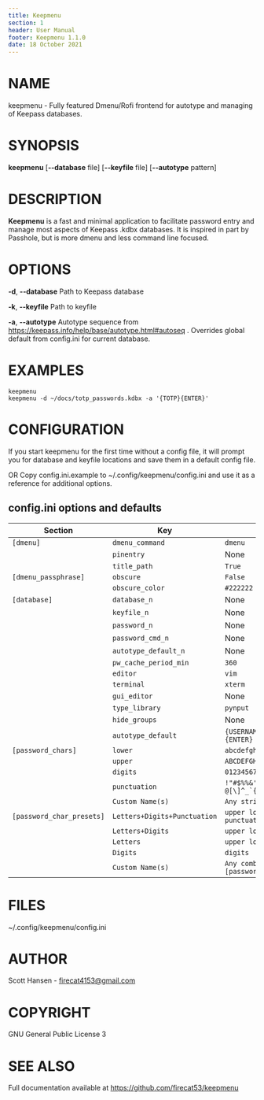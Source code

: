 ```yaml
---
title: Keepmenu
section: 1
header: User Manual
footer: Keepmenu 1.1.0
date: 18 October 2021
---
```


# NAME

keepmenu - Fully featured Dmenu/Rofi frontend for autotype and managing of Keepass databases.

# SYNOPSIS

**keepmenu** [**--database** file] [**--keyfile** file] [**--autotype** pattern]

# DESCRIPTION

**Keepmenu** is a fast and minimal application to facilitate password entry and
manage most aspects of Keepass .kdbx databases.  It is inspired in part by
Passhole, but is more dmenu and less command line focused.

# OPTIONS

**-d**, **--database** Path to Keepass database

**-k**, **--keyfile**  Path to keyfile

**-a**, **--autotype**  Autotype sequence from https://keepass.info/help/base/autotype.html#autoseq . Overrides global default from config.ini for current database.

# EXAMPLES

	keepmenu
    keepmenu -d ~/docs/totp_passwords.kdbx -a '{TOTP}{ENTER}'

# CONFIGURATION  

If you start keepmenu for the first time without a config file, it will prompt
you for database and keyfile locations and save them in a default config file.

OR Copy config.ini.example to ~/.config/keepmenu/config.ini and use it as a
reference for additional options.

## config.ini options and defaults

| Section                   | Key                          | Default                                 |
|---------------------------|------------------------------|-----------------------------------------|
| `[dmenu]`                 | `dmenu_command`              | `dmenu`                                 |
|                           | `pinentry`                   | None                                    |
|                           | `title_path`                 | `True`                                  |
| `[dmenu_passphrase]`      | `obscure`                    | `False`                                 |
|                           | `obscure_color`              | `#222222`                               |
| `[database]`              | `database_n`                 | None                                    |
|                           | `keyfile_n`                  | None                                    |
|                           | `password_n`                 | None                                    |
|                           | `password_cmd_n`             | None                                    |
|                           | `autotype_default_n`         | None                                    |
|                           | `pw_cache_period_min`        | `360`                                   |
|                           | `editor`                     | `vim`                                   |
|                           | `terminal`                   | `xterm`                                 |
|                           | `gui_editor`                 | None                                    |
|                           | `type_library`               | `pynput`                                |
|                           | `hide_groups`                | None                                    |
|                           | `autotype_default`           | `{USERNAME}{TAB}{PASSWORD}{ENTER}`      |
| `[password_chars]`        | `lower`                      | `abcdefghijklmnopqrstuvwxyz`            |
|                           | `upper`                      | `ABCDEFGHIJKLMNOPQRSTUVWXYZ`            |
|                           | `digits`                     | `0123456789`                            |
|                           | `punctuation`                | ``!"#$%%&'()*+,-./:;<=>?@[\]^_`{│}~``   |
|                           | `Custom Name(s)`             | `Any string`                            |
| `[password_char_presets]` | `Letters+Digits+Punctuation` | `upper lower digits punctuation`        |
|                           | `Letters+Digits`             | `upper lower digits`                    |
|                           | `Letters`                    | `upper lower`                           |
|                           | `Digits`                     | `digits`                                |
|                           | `Custom Name(s)`             | `Any combo of [password_chars] entries` |

# FILES

~/.config/keepmenu/config.ini

# AUTHOR

Scott Hansen - <firecat4153@gmail.com>

# COPYRIGHT  

GNU General Public License 3

# SEE ALSO

Full documentation available at https://github.com/firecat53/keepmenu
